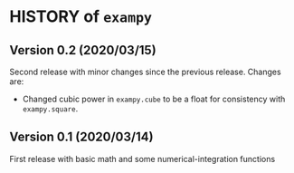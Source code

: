 # HISTORY of ``exampy``

## Version 0.2 (2020/03/15)

Second release with minor changes since the previous release. Changes are:

* Changed cubic power in ``exampy.cube`` to be a float for consistency
  with ``exampy.square``.

## Version 0.1 (2020/03/14)

First release with basic math and some numerical-integration functions
